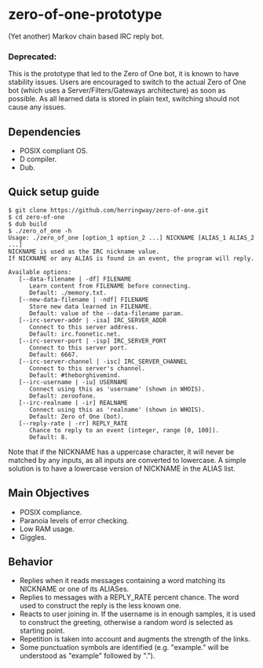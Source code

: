 # zero-of-one-prototype
(Yet another) Markov chain based IRC reply bot.
### Deprecated:
This is the prototype that led to the Zero of One bot, it is known to
have stability issues. Users are encouraged to switch to the actual
Zero of One bot (which uses a Server/Filters/Gateways architecture) as
soon as possible. As all learned data is stored in plain text, switching
should not cause any issues.

## Dependencies
- POSIX compliant OS.
- D compiler.
- Dub.

## Quick setup guide
```
$ git clone https://github.com/herringway/zero-of-one.git
$ cd zero-of-one
$ dub build
$ ./zero_of_one -h
Usage: ./zero_of_one [option_1 option_2 ...] NICKNAME [ALIAS_1 ALIAS_2 ...]
NICKNAME is used as the IRC nickname value.
If NICKNAME or any ALIAS is found in an event, the program will reply.

Available options:
   [--data-filename | -df] FILENAME
      Learn content from FILENAME before connecting.
      Default: ./memory.txt.
   [--new-data-filename | -ndf] FILENAME
      Store new data learned in FILENAME.
      Default: value of the --data-filename param.
   [--irc-server-addr | -isa] IRC_SERVER_ADDR
      Connect to this server address.
      Default: irc.foonetic.net.
   [--irc-server-port | -isp] IRC_SERVER_PORT
      Connect to this server port.
      Default: 6667.
   [--irc-server-channel | -isc] IRC_SERVER_CHANNEL
      Connect to this server's channel.
      Default: #theborghivemind.
   [--irc-username | -iu] USERNAME
      Connect using this as 'username' (shown in WHOIS).
      Default: zeroofone.
   [--irc-realname | -ir] REALNAME
      Connect using this as 'realname' (shown in WHOIS).
      Default: Zero of One (bot).
   [--reply-rate | -rr] REPLY_RATE
      Chance to reply to an event (integer, range [0, 100]).
      Default: 8.
```
Note that if the NICKNAME has a uppercase character, it will never be matched by
any inputs, as all inputs are converted to lowercase. A simple solution is to
have a lowercase version of NICKNAME in the ALIAS list.

## Main Objectives
- POSIX compliance.
- Paranoia levels of error checking.
- Low RAM usage.
- Giggles.

## Behavior
- Replies when it reads messages containing a word matching its NICKNAME or one
   of its ALIASes.
- Replies to messages with a REPLY_RATE percent chance. The word used to
   construct the reply is the less known one.
- Reacts to user joining in. If the username is in enough samples, it is used
   to construct the greeting, otherwise a random word is selected as starting
   point.
- Repetition is taken into account and augments the strength of the links.
- Some punctuation symbols are identified (e.g. "example." will be understood
   as "example" followed by ".").
